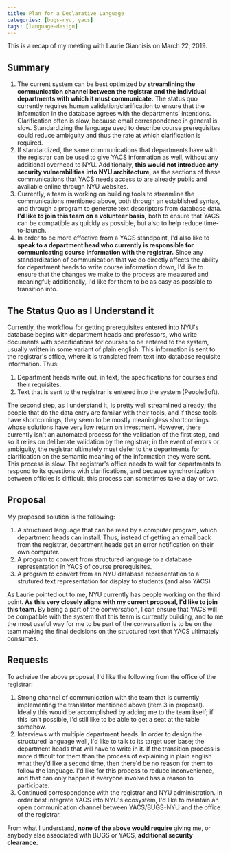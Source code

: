 ```yaml
---
title: Plan for a Declarative Language
categories: [bugs-nyu, yacs]
tags: [language-design]
---
```

This is a recap of my meeting with Laurie Giannisis on March 22, 2019.

## Summary
1. The current system can be best optimized by **streamlining the communication
   channel between the registrar and the individual departments with which it must
   communicate.** The status quo currently requires human validation/clarification to ensure that the
   information in the database agrees with the departments' intentions. Clarification
   often is slow, because email correspondence in general is slow. Standardizing
   the language used to describe course prerequisites could reduce ambiguity and
   thus the rate at which clarification is required.
2. If standardized, the same communications that departments have with the registrar
   can be used to give YACS information as well, without any additional overhead to NYU.
   Additionally, **this would not introduce any security vulnerabilities into NYU
   architecture,** as the sections of these communications that YACS needs access
   to are already public and available online through NYU websites.
3. Currently, a team is working on building tools to streamline the communications
   mentioned above, both through an established syntax, and through a program
   to generate text descriptors from database data. **I'd like to join this team
   on a volunteer basis,** both to ensure that YACS can be compatible
   as quickly as possible, but also to help reduce time-to-launch.
4. In order to be more effective from a YACS standpoint, I'd also like to **speak
   to a department head who currently is responsible for communicating course information
   with the registrar.** Since any standardization of communication that we do
   directly affects the ability for department heads to write course information down,
   I'd like to ensure that the changes we make to the process are measured and meaningful;
   additionally, I'd like for them to be as easy as possible to transition into.

## The Status Quo as I Understand it
Currently, the workflow for getting prerequisites entered into NYU's database begins
with department heads and professors, who write documents with specifications for
courses to be entered to the system, usually written in some variant of plain english.
This information is sent to the registrar's office, where it is translated from
text into database requisite information. Thus:

1. Department heads write out, in text, the specifications for courses and their requisites.
2. Text that is sent to the registrar is entered into the system (PeopleSoft).

The second step, as I understand it, is pretty well streamlined already; the people
that do the data entry are familar with their tools, and if these tools have shortcomings,
they seem to be mostly meaningless shortcomings whose solutions have very low return on investment.
However, there currently isn't an automated process for the validation of the
first step, and so it relies on deliberate validation by the registrar; in the event
of errors or ambiguity, the registrar ultimately must defer to the departments for clarification
on the semantic meaning of the information they were sent. This process is slow.
The registrar's office needs to wait for departments to respond to its questions
with clarifications, and because synchronization between officies is difficult,
this process can sometimes take a day or two.

## Proposal
My proposed solution is the following:

1. A structured language that can be read by a computer program,
   which department heads can install. Thus, instead of getting an email back
   from the registrar, department heads get an error notification on their own
   computer.
2. A program to convert from structured language to a database representation in
   YACS of course prerequisites.
3. A program to convert from an NYU database representation to a strutured text
   representation for display to students (and also YACS)

As Laurie pointed out to me, NYU currently has people working on the third point.
**As this very closely aligns with my current proposal, I'd like to join this team.**
By being a part of the conversation, I can ensure that YACS will be compatible with
the system that this team is currently building, and to me the most useful way
for me to be part of the conversation is to be on the team making the final
decisions on the structured text that YACS ultimately consumes.

## Requests
To acheive the above proposal, I'd like the following from the office of the registrar:

1. Strong channel of communication with the team that is currently implementing
   the translator mentioned above (item 3 in proposal). Ideally this would be
   accomplished by adding me to the team itself; if this isn't possible, I'd still
   like to be able to get a seat at the table somehow.
2. Interviews with multiple department heads. In order to design the structured
   language well, I'd like to talk to its target user base; the department heads
   that will have to write in it. If the transition process is more difficult for
   them than the process of explaining in plain english what they'd like a second
   time, then there'd be no reason for them to follow the language. I'd like for
   this process to reduce inconvenience, and that can only happen if everyone involved
   has a reason to participate.
3. Continued correspondence with the registrar and NYU administration. In order
   best integrate YACS into NYU's ecosystem, I'd like to maintain an open communication
   channel between YACS/BUGS-NYU and the office of the registrar.

From what I understand, **none of the above would require** giving me, or anybody else
associated with BUGS or YACS, **additional security clearance.**

